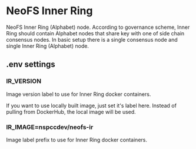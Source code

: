 # NeoFS Inner Ring

NeoFS Inner Ring (Alphabet) node. According to governance scheme, Inner Ring
should contain Alphabet nodes that share key with one of side chain consensus
nodes. In basic setup there is a single consensus node and single Inner Ring 
(Alphabet) node.

## .env settings

### IR_VERSION

Image version label to use for Inner Ring docker containers.

If you want to use locally built image, just set it's label here. Instead of
pulling from DockerHub, the local image will be used.

### IR_IMAGE=nspccdev/neofs-ir

Image label prefix to use for Inner Ring docker containers.
